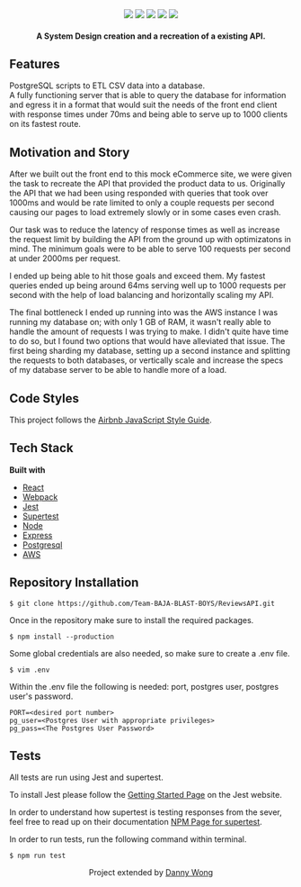 
<div align="center" width="100%">
  <img src="https://img.shields.io/badge/express.js-%23404d59.svg?style=for-the-badge&logo=express&logoColor=%2361DAFB" />
  <img src="https://img.shields.io/badge/node.js-6DA55F?style=for-the-badge&logo=node.js&logoColor=white" />
  <img src="https://img.shields.io/badge/postgres-%23316192.svg?style=for-the-badge&logo=postgresql&logoColor=white" />
  <img src="https://img.shields.io/badge/AWS-%23FF9900.svg?style=for-the-badge&logo=amazon-aws&logoColor=white" />
  <img src="https://img.shields.io/badge/react-%2320232a.svg?style=for-the-badge&logo=react&logoColor=%2361DAFB" />
</div>

<h4 align="center">A System Design creation and a recreation of a existing API.</h4>

## Features
PostgreSQL scripts to ETL CSV data into a database.  
A fully functioning server that is able to query the database for information and egress it in a format that would suit the needs of the front end client with response times under 70ms and being able to serve up to 1000 clients on its fastest route. 

## Motivation and Story
After we built out the front end to this mock eCommerce site, we were given the task to recreate the API that provided the product data to us. Originally the API that we had been using responded with queries that took over 1000ms and would be rate limited to only a couple requests per second causing our pages to load extremely slowly or in some cases even crash. 

Our task was to reduce the latency of response times as well as increase the request limit by building the API from the ground up with optimizatons in mind. The minimum goals were to be able to serve 100 requests per second at under 2000ms per request.   
  
I ended up being able to hit those goals and exceed them. My fastest queries ended up being around 64ms serving well up to 1000 requests per second with the help of load balancing and horizontally scaling my API.   
  
The final bottleneck I ended up running into was the AWS instance I was running my database on; with only 1 GB of RAM, it wasn't really able to handle the amount of requests I was trying to make. I didn't quite have time to do so, but I found two options that would have alleviated that issue. The first being sharding my database, setting up a second instance and splitting the requests to both databases, or vertically scale and increase the specs of my database server to be able to handle more of a load. 

## Code Styles
This project follows the [Airbnb JavaScript Style Guide](https://github.com/airbnb/javascript).

## Tech Stack
**Built with**
- [React](https://reactjs.org/)
- [Webpack](https://webpack.js.org/)
- [Jest](https://jestjs.io/docs/getting-started)
- [Supertest](https://www.npmjs.com/package/supertest)
- [Node](https://nodejs.org/en/)
- [Express](https://expressjs.com/)
- [Postgresql](https://www.postgresql.org/)
- [AWS](https://aws.amazon.com/)

## Repository Installation 
`$ git clone https://github.com/Team-BAJA-BLAST-BOYS/ReviewsAPI.git`

Once in the repository make sure to install the required packages.

`$ npm install --production`

Some global credentials are also needed, so make sure to create a .env file.

`$ vim .env`

Within the .env file the following is needed: port, postgres user, postgres user's password.

```env
PORT=<desired port number>
pg_user=<Postgres User with appropriate privileges>
pg_pass=<The Postgres User Password>
```

## Tests
All tests are run using Jest and supertest.

To install Jest please follow the [Getting Started Page](https://jestjs.io/docs/getting-started) on the
Jest website.  
  
In order to understand how supertest is testing responses from the sever, feel free to read up on their documentation [NPM Page for supertest](https://www.npmjs.com/package/supertest).  
  
In order to run tests, run the following command within terminal.

`$ npm run test`

<p align="center">Project extended by <a href="https://github.com/ec-rilo">Danny Wong</a></p>

